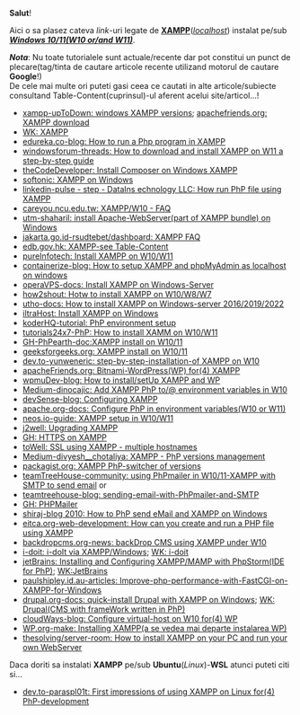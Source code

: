 **Salut**!

Aici o sa plasez cateva *link*-uri legate de [**XAMPP**](https://www.apachefriends.org/download.html)([*localhost*](https://www.apachefriends.org/faq_windows.html)) instalat pe/sub [***Windows 10/11(W10 or/and W11)***](https://php101.net/deploy/webserver-with-xampp-on-windows/).

***Nota***: Nu toate tutorialele sunt actuale/recente dar pot constitui un punct de plecare(tag/tinta de cautare articole recente utilizand motorul de cautare **Google**!)<br/> De cele mai multe ori puteti gasi ceea ce cautati in alte articole/subiecte consultand Table-Content(cuprinsul)-ul aferent acelui site/articol...!

 - [xampp-upToDown: windows XAMPP versions](https://xampp.en.uptodown.com/windows/versions); [apachefriends.org: XAMPP download](https://www.apachefriends.org/de/download.html)
 - [WK: XAMPP](https://en.wikipedia.org/wiki/XAMPP)
 - [edureka.co-blog: How to run a Php program in XAMPP](https://www.edureka.co/blog/how-to-run-a-php-program-in-xampp/)
 - [windowsforum-threads: How to download and install XAMPP on W11  a step-by-step guide](https://windowsforum.com/threads/how-to-download-and-install-xampp-on-windows-11-a-step-by-step-guide.349859/)
 - [theCodeDeveloper: Install Composer on Windows XAMPP](https://www.thecodedeveloper.com/install-composer-windows-xampp/)
 - [softonic: XAMPP on Windows](https://xampp-windows.en.softonic.com/)
 - [linkedin-pulse - step - DataIns echnology LLC: How run PhP file using XAMPP](https://www.linkedin.com/pulse/how-run-php-file-using-xampp-step-data-ins-technology-llc/)
 - [careyou.ncu.edu.tw: XAMPP/W10 - FAQ](https://careyou.ncu.edu.tw/dashboard/faq.html)
 - [utm-shaharil: install Apache-WebServer(part of XAMPP bundle) on Windows](https://people.utm.my/shaharil/install-apache-web-server-on-windows/)
 - [jakarta.go.id-rsudtebet/dashboard: XAMPP FAQ](https://rsudtebet.jakarta.go.id/dashboard/faq.html)
 - [edb.gov.hk: XAMPP-see Table-Content](https://www.edb.gov.hk/attachment/en/curriculum-development/kla/technology-edu/resources/computer-edu/2B%20-%20XAMPP%202.pdf)
 - [pureInfotech: Install XAMPP on W10/W11](https://pureinfotech.com/install-xampp-windows-10/)
 - [containerize-blog: How to setup XAMPP and phpMyAdmin as localhost on windows](https://blog.containerize.com/how-to-setup-xampp-and-phpmyadmin-as-localhost-on-windows/)
 - [operaVPS-docs: Install XAMPP on Windows-Server](https://operavps.com/docs/install-xampp-on-windows-server/)
 - [how2shout: Hotw to install XAMPP on W10/W8/W7](https://www.how2shout.com/how-to/install-xampp-on-windows-ubuntu-linux-terminal.html)
 - [utho-docs: How to install XAMPP on Windows-server 2016/2019/2022](https://utho.com/docs/windows/how-to-install-xampp-on-windows-server-2016-2019-2022/)
 - [iltraHost: Install XAMPP on Windows](https://ultahost.com/knowledge-base/install-xampp-windows/)
 - [koderHQ-tutorial: PhP environment setup](https://www.koderhq.com/tutorial/php/environment-setup/)
 - [tutorials24x7-PhP: How to install XAMM on W10/W11](https://www.tutorials24x7.com/php/how-to-install-xampp-on-windows)
 - [GH-PhPearth-doc:XAMPP install on W10/11](https://github.com/phpearth/docs/blob/master/_install/windows/xampp.md)
 - [geeksforgeeks.org: XAMPP install on W10/11](https://www.geeksforgeeks.org/how-to-install-xampp-on-windows/)
 - [dev.to-yunweneric: step-by-step-installation-of XAMPP on W10](https://dev.to/yunweneric/step-by-step-installation-of-xammp-on-windows-10-5g9o)
 - [apacheFriends.org: Bitnami-WordPress(WP) for(4) XAMPP](https://www.apachefriends.org/bitnami_for_xampp.html)
 - [wpmuDev-blog: How to install/setUp XAMPP and WP](https://wpmudev.com/blog/setting-up-xampp/)
 - [Medium-dinocajic: Add XAMPP PhP to/@ environment variables in W10](https://dinocajic.medium.com/add-xampp-php-to-environment-variables-in-windows-10-af20a765b0ce)
 - [devSense-blog: Configuring XAMPP](https://blog.devsense.com/2021/configuring-xampp)
 - [apache.org-docs: Configure PhP in environment variables(W10 or W11)](https://netbeans.apache.org/tutorial/main/kb/docs/php/configure-php-environment-windows/)
 - [neos.io-guide: XAMPP setup in W10/W11 ](https://docs.neos.io/guide/installation-development-setup/manual-setup/xampp-setup-windows)
 - [j2well: Upgrading XAMPP](https://jtowell.com.au/upgrading-your-xampp-setup-on-windows-without-losing-anything/)
 - [GH: HTTPS on XAMPP](https://gist.github.com/adnan360/ad2b1cfc44114ac6f91fbb668c76798d)
 - [toWell: SSL using XAMPP - multiple hostnames](https://jtowell.com.au/ssl-localhost-xampp-windows-multiple-host-names/)
 - [Medium-divyesh__chotaliya: XAMPP - PhP versions management](https://medium.com/@divyesh__chotaliya/effortlessly-switching-xampp-php-versions-on-windows-d76b8e5237e7)
 - [packagist.org: XAMPP PhP-switcher of versions](https://packagist.org/packages/jackiedo/xampp-php-switcher)
 - [teamTreeHouse-community: using PhPmailer in W10/11-XAMPP with SMTP to send email](https://teamtreehouse.com/community/using-phpmailer-in-windows-xampp-with-smtp-to-send-email) or
 - [teamtreehouse-blog: sending-email-with-PhPmailer-and-SMTP](https://blog.teamtreehouse.com/sending-email-with-phpmailer-and-smtp?_gl=1*1elkg0l*_gcl_au*MTk0MjUyMjY1OS4xNzM5MjA2ODkw)
 - [GH: PHPMailer](https://github.com/PHPMailer/PHPMailer)
 - [shiraj-blog 2010: How to PhP send eMail and XAMPP on Windows](https://blog.shiraj.com/2010/09/how-to-php-sendmail-and-xampp-on-windows/)
 - [eitca.org-web-development: How can you create and run a PHP file using XAMPP](https://eitca.org/web-development/eitc-wd-pmsf-php-and-mysql-fundamentals/getting-started-with-php/installing-php-xampp/examination-review-installing-php-xampp/how-can-you-create-and-run-a-php-file-using-xampp/)
 - [backdropcms.org-news: backDrop CMS using XAMPP under W10](https://backdropcms.org/news/backdrop-cms-xampp-windows-10)
 - [i-doit: i-doIt via XAMPP/Windows](https://kb.i-doit.com/en/installation/manual-installation/microsoft-windows-server/i-doit-via-xampp.html); [WK: i-doit](https://de.wikipedia.org/wiki/I-doit)
 - [jetBrains: Installing and Configuring XAMPP/MAMP with PhpStorm(IDE for PhP)](https://blog.jetbrains.com/phpstorm/2013/08/installing-and-configuring-xampp-mamp-with-phpstorm/); [WK:JetBrains](https://en.wikipedia.org/wiki/JetBrains)
 - [paulshipley.id.au-articles: Improve-php-performance-with-FastCGI-on-XAMPP-for-Windows](https://paulshipley.id.au/articles/coding-tips/improve-php-performance-with-fastcgi-on-xampp-for-windows/)
 - [drupal.org-docs: quick-install Drupal with XAMPP on Windows](https://www.drupal.org/docs/develop/local-server-setup/windows-development-environment/using-xampp/quick-install-drupal-with-xampp-on-windows); [WK: Drupal(CMS with frameWork written in PhP)](https://en.wikipedia.org/wiki/Drupal)
 - [cloudWays-blog: Configure virtual-host on W10 for(4) WP](https://www.cloudways.com/blog/configure-virtual-host-on-windows-10-for-wordpress/)
 - [WP.org-make: Installing XAMPP(a se vedea mai departe instalarea WP)](https://make.wordpress.org/core/handbook/tutorials/installing-wordpress-locally/installing-xampp/)
 - [thesolving/server-room: How to install XAMPP on your PC and run your own WebServer ](https://www.thesolving.com/server-room/how-to-install-xampp-on-your-pc-and-run-your-own-webserver/)

Daca doriti sa instalati **XAMPP** pe/sub **Ubuntu**(*Linux*)-**WSL** atunci puteti citi si...

 - [dev.to-paraspl01t: First impressions of using XAMPP on Linux for(4) PhP-development](https://dev.to/paraspl01t/first-impressions-of-using-xampp-on-linux-for-php-development-5h0g)
